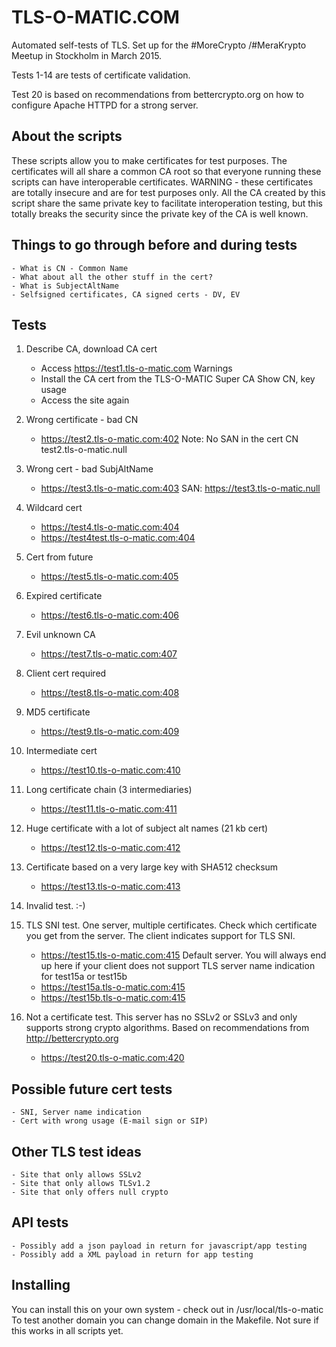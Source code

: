TLS-O-MATIC.COM
===============

Automated self-tests of TLS. Set up for the #MoreCrypto /#MeraKrypto
Meetup in Stockholm in March 2015.

Tests 1-14 are tests of certificate validation.

Test 20 is based on recommendations from bettercrypto.org on how
to configure Apache HTTPD for a strong server. 

About the scripts
-----------------
These scripts allow you to make certificates for test purposes. The
certificates will all share a common CA root so that everyone running
these scripts can have interoperable certificates. WARNING - these
certificates are totally insecure and are for test purposes only. All
the CA created by this script share the same private key to
facilitate interoperation testing, but this totally breaks the
security since the private key of the CA is well known.

Things to go through before and during tests
--------------------------------------------
	- What is CN - Common Name
	- What about all the other stuff in the cert?
	- What is SubjectAltName
	- Selfsigned certificates, CA signed certs - DV, EV

Tests
-----

1.	Describe CA, download CA cert
	- Access https://test1.tls-o-matic.com
		Warnings
	- Install the CA cert from the TLS-O-MATIC Super CA
		Show CN, key usage
	- Access the site again

2.	Wrong certificate - bad CN
	- https://test2.tls-o-matic.com:402
		Note: No SAN in the cert
		CN test2.tls-o-matic.null

3.	Wrong cert - bad SubjAltName
	- https://test3.tls-o-matic.com:403
		SAN: https://test3.tls-o-matic.null

4.	Wildcard cert
	- https://test4.tls-o-matic.com:404
	- https://test4test.tls-o-matic.com:404

5.	Cert from future
	- https://test5.tls-o-matic.com:405

6. 	Expired certificate
	- https://test6.tls-o-matic.com:406

7.	Evil unknown CA
	- https://test7.tls-o-matic.com:407

8.	Client cert required
	- https://test8.tls-o-matic.com:408

9. 	MD5 certificate
	- https://test9.tls-o-matic.com:409

10.	Intermediate cert
	- https://test10.tls-o-matic.com:410

11.	Long certificate chain (3 intermediaries)
	- https://test11.tls-o-matic.com:411

12.	Huge certificate with a lot of subject alt names (21 kb cert)
	- https://test12.tls-o-matic.com:412

13.	Certificate based on a very large key with SHA512 checksum
	- https://test13.tls-o-matic.com:413

14.	Invalid test. :-)

15.	TLS SNI test. One server, multiple certificates. Check which certificate
	you get from the server. The client indicates support for TLS SNI.

	- https://test15.tls-o-matic.com:415	Default server. You will always end up here 
						if your client does not support TLS
						server name indication for test15a or test15b
	- https://test15a.tls-o-matic.com:415
	- https://test15b.tls-o-matic.com:415

20.	Not a certificate test. This server has no SSLv2 or SSLv3 and only supports
	strong crypto algorithms. Based on recommendations from http://bettercrypto.org
	- https://test20.tls-o-matic.com:420

Possible future cert tests
--------------------------
	- SNI, Server name indication
	- Cert with wrong usage (E-mail sign or SIP)

Other TLS test ideas
--------------------
	- Site that only allows SSLv2
	- Site that only allows TLSv1.2
	- Site that only offers null crypto

API tests
---------
	- Possibly add a json payload in return for javascript/app testing
	- Possibly add a XML payload in return for app testing


Installing
----------
You can install this on your own system - check out in /usr/local/tls-o-matic
To test another domain you can change domain in the Makefile. Not sure
if this works in all scripts yet.
